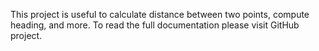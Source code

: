 This project is useful to calculate distance between two points, compute heading, and more. To read the full documentation please visit GitHub project.

